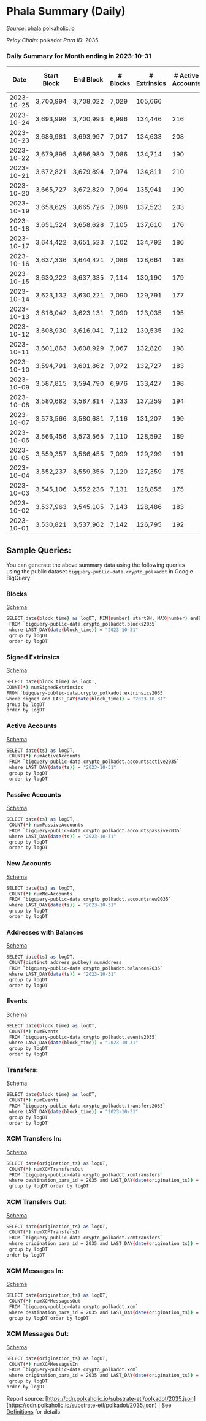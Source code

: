 # Phala Summary (Daily)

_Source_: [phala.polkaholic.io](https://phala.polkaholic.io)

*Relay Chain*: polkadot
*Para ID*: 2035



### Daily Summary for Month ending in 2023-10-31


| Date    | Start Block | End Block | # Blocks | # Extrinsics | # Active Accounts | # Passive Accounts | # New Accounts | # Addresses | # Events  | # Transfers ($USD) | # XCM Transfers In ($USD) | # XCM Transfers Out ($USD) | # XCM In | # XCM Out | Issues |
|---------|-------------|-----------|----------|--------------|-------------------|--------------------|----------------|-------------|-----------|--------------------|---------------------------|----------------------------|----------|-----------|--------|
| 2023-10-25 | 3,700,994 | 3,708,022 | 7,029 | 105,666 |  |  |  |  | 1,747,673 | 107,725 ($270,144.45) | 1 ($96.39) | 3 ($108.88) | 3 | 2 |  |
| 2023-10-24 | 3,693,998 | 3,700,993 | 6,996 | 134,446 | 216 | 110 | 5 | 4,450 | 2,212,345 | 135,734 ($129,248.09) | 4 ($421.52) | 6 ($2,211.49) | 5 | 6 |  |
| 2023-10-23 | 3,686,981 | 3,693,997 | 7,017 | 134,633 | 208 | 119 | 3 | 4,445 | 2,219,251 | 136,923 ($31,374.22) | 2 ($121.21) | 10 ($2,508.96) | 7 | 11 |  |
| 2023-10-22 | 3,679,895 | 3,686,980 | 7,086 | 134,714 | 190 | 102 | 3 | 4,443 | 2,226,845 | 137,240 ($546,470.83) |   | 1 ($103.16) | 1 | 1 |  |
| 2023-10-21 | 3,672,821 | 3,679,894 | 7,074 | 134,811 | 210 | 116 | 12 | 4,443 | 2,217,160 | 135,207 ($482,864.54) | 2 ($391.70) | 4 ($524.77) | 6 | 6 |  |
| 2023-10-20 | 3,665,727 | 3,672,820 | 7,094 | 135,941 | 190 | 92 | 4 | 4,442 | 2,235,907 | 137,509 ($15,930.56) | 3 ($169.98) |   | 4 | 1 |  |
| 2023-10-19 | 3,658,629 | 3,665,726 | 7,098 | 137,523 | 203 | 137 | 14 | 4,438 | 2,279,495 | 136,683 ($1,569,962.09) | 2 ($49.26) | 8 ($154.61) | 6 | 9 |  |
| 2023-10-18 | 3,651,524 | 3,658,628 | 7,105 | 137,610 | 176 | 110 | 8 | 4,428 | 2,295,811 | 136,916 ($25,902.02) | 1 ($17.84) |   | 2 |  |  |
| 2023-10-17 | 3,644,422 | 3,651,523 | 7,102 | 134,792 | 186 | 112 | 11 | 4,421 | 2,249,226 | 138,632 ($139,899.01) | 3 ($178.05) | 3 ($18.81) | 4 | 3 |  |
| 2023-10-16 | 3,637,336 | 3,644,421 | 7,086 | 128,664 | 193 | 133 | 13 | 4,410 | 2,143,990 | 129,707 ($17,808.41) | 2 ($247.48) |   | 3 |  |  |
| 2023-10-15 | 3,630,222 | 3,637,335 | 7,114 | 130,190 | 179 | 86 | 3 | 4,400 | 2,215,471 | 132,997 ($27,456.72) | 1 ($48.86) | 3 ($2.90) | 1 | 3 |  |
| 2023-10-14 | 3,623,132 | 3,630,221 | 7,090 | 129,791 | 177 | 82 | 9 | 4,397 | 2,197,134 | 130,884 ($384,691.10) | 1 ($300.92) | 2 ($300.94) | 1 | 1 |  |
| 2023-10-13 | 3,616,042 | 3,623,131 | 7,090 | 123,035 | 195 | 102 | 7 | 4,388 | 2,118,564 | 125,134 ($44,926.15) | 7 ($2,085.08) | 8 ($2,111.77) | 9 | 8 |  |
| 2023-10-12 | 3,608,930 | 3,616,041 | 7,112 | 130,535 | 192 | 117 | 6 | 4,382 | 2,232,754 | 134,396 ($16,053.95) | 1 ($0.09) | 1  | 2 | 1 |  |
| 2023-10-11 | 3,601,863 | 3,608,929 | 7,067 | 132,820 | 198 | 114 | 17 | 4,378 | 2,281,944 | 135,329 ($775,979.04) | 1 ($210.28) | 2 ($533.84) | 3 | 1 |  |
| 2023-10-10 | 3,594,791 | 3,601,862 | 7,072 | 132,727 | 183 | 93 | 7 | 4,362 | 2,311,329 | 134,883 ($44,204.84) | 2 ($131.06) | 1  | 3 | 2 |  |
| 2023-10-09 | 3,587,815 | 3,594,790 | 6,976 | 133,427 | 198 | 129 | 3 | 4,358 | 2,270,992 | 135,634 ($779,631.18) |   | 1 ($1.20) |  | 1 |  |
| 2023-10-08 | 3,580,682 | 3,587,814 | 7,133 | 137,259 | 194 | 87 | 5 | 4,358 | 2,359,051 | 138,001 ($116,215.80) |   | 1 ($53.78) | 1 | 1 |  |
| 2023-10-07 | 3,573,566 | 3,580,681 | 7,116 | 131,207 | 199 | 102 | 12 | 4,353 | 2,249,437 | 134,530 ($195,875.99) |   | 1  |  | 1 |  |
| 2023-10-06 | 3,566,456 | 3,573,565 | 7,110 | 128,592 | 189 | 109 | 5 | 4,342 | 2,169,651 | 132,021 ($105,666.32) | 2 ($930.44) | 3 ($966.36) | 4 | 5 |  |
| 2023-10-05 | 3,559,357 | 3,566,455 | 7,099 | 129,299 | 191 | 97 | 8 | 4,337 | 2,179,377 | 131,303 ($19,867.16) | 2 ($373.11) | 5 ($1,890.15) | 6 | 7 |  |
| 2023-10-04 | 3,552,237 | 3,559,356 | 7,120 | 127,359 | 175 | 104 |  | 4,329 | 2,155,154 | 129,973 ($9,166.15) |   | 1 ($0.02) | 2 | 1 |  |
| 2023-10-03 | 3,545,106 | 3,552,236 | 7,131 | 128,855 | 175 | 105 | 3 | 4,329 | 2,177,170 | 131,816 ($9,507.61) | 2 ($186.88) | 1 ($315.21) | 3 | 1 |  |
| 2023-10-02 | 3,537,963 | 3,545,105 | 7,143 | 128,486 | 183 | 99 | 5 | 4,327 | 2,175,636 | 132,447 ($264,980.72) | 2 ($349.06) | 2 ($266.72) | 10 | 8 |  |
| 2023-10-01 | 3,530,821 | 3,537,962 | 7,142 | 126,795 | 192 | 115 | 8 | 4,322 | 2,153,135 | 131,171 ($90,070.47) | 1 ($207.63) | 2 ($1,159.13) | 1 | 3 |  |

## Sample Queries:
You can generate the above summary data using the following queries using the public dataset `bigquery-public-data.crypto_polkadot` in Google BigQuery:


### Blocks 

[Schema](https://github.com/colorfulnotion/substrate-etl/blob/main/schema/blocks.json)

```bash
SELECT date(block_time) as logDT, MIN(number) startBN, MAX(number) endBN, COUNT(*) numBlocks 
 FROM `bigquery-public-data.crypto_polkadot.blocks2035`  
 where LAST_DAY(date(block_time)) = "2023-10-31" 
 group by logDT 
 order by logDT
```

### Signed Extrinsics 

[Schema](https://github.com/colorfulnotion/substrate-etl/blob/main/schema/extrinsics.json)

```bash
SELECT date(block_time) as logDT, 
COUNT(*) numSignedExtrinsics 
FROM `bigquery-public-data.crypto_polkadot.extrinsics2035`  
where signed and LAST_DAY(date(block_time)) = "2023-10-31" 
group by logDT 
order by logDT
```

### Active Accounts 

[Schema](https://github.com/colorfulnotion/substrate-etl/blob/main/schema/accountsactive.json)

```bash
SELECT date(ts) as logDT, 
 COUNT(*) numActiveAccounts 
 FROM `bigquery-public-data.crypto_polkadot.accountsactive2035` 
 where LAST_DAY(date(ts)) = "2023-10-31" 
 group by logDT 
 order by logDT
```

### Passive Accounts 

[Schema](https://github.com/colorfulnotion/substrate-etl/blob/main/schema/accountspassive.json)

```bash
SELECT date(ts) as logDT, 
 COUNT(*) numPassiveAccounts 
 FROM `bigquery-public-data.crypto_polkadot.accountspassive2035` 
 where LAST_DAY(date(ts)) = "2023-10-31" 
 group by logDT 
 order by logDT
```

### New Accounts 

[Schema](https://github.com/colorfulnotion/substrate-etl/blob/main/schema/accountsnew.json)

```bash
SELECT date(ts) as logDT, 
 COUNT(*) numNewAccounts 
 FROM `bigquery-public-data.crypto_polkadot.accountsnew2035` 
 where LAST_DAY(date(ts)) = "2023-10-31" 
 group by logDT
 order by logDT
```

### Addresses with Balances 

[Schema](https://github.com/colorfulnotion/substrate-etl/blob/main/schema/balances.json)

```bash
SELECT date(ts) as logDT,
 COUNT(distinct address_pubkey) numAddress 
 FROM `bigquery-public-data.crypto_polkadot.balances2035` 
 where LAST_DAY(date(ts)) = "2023-10-31" 
 group by logDT 
 order by logDT
```

### Events 

[Schema](https://github.com/colorfulnotion/substrate-etl/blob/main/schema/events.json)

```bash
SELECT date(block_time) as logDT, 
 COUNT(*) numEvents 
 FROM `bigquery-public-data.crypto_polkadot.events2035` 
 where LAST_DAY(date(block_time)) = "2023-10-31" 
 group by logDT 
 order by logDT
```

### Transfers:

[Schema](https://github.com/colorfulnotion/substrate-etl/blob/main/schema/transfers.json)

```bash
SELECT date(block_time) as logDT, 
 COUNT(*) numEvents 
 FROM `bigquery-public-data.crypto_polkadot.transfers2035` 
 where LAST_DAY(date(block_time)) = "2023-10-31" 
 group by logDT 
 order by logDT
```

### XCM Transfers In: 

[Schema](https://github.com/colorfulnotion/substrate-etl/blob/main/schema/xcmtransfers.json)

```bash
SELECT date(origination_ts) as logDT, 
 COUNT(*) numXCMTransfersOut 
 FROM `bigquery-public-data.crypto_polkadot.xcmtransfers` 
 where destination_para_id = 2035 and LAST_DAY(date(origination_ts)) = "2023-10-31" 
 group by logDT order by logDT
```

### XCM Transfers Out: 

[Schema](https://github.com/colorfulnotion/substrate-etl/blob/main/schema/xcmtransfers.json)

```bash
SELECT date(origination_ts) as logDT, 
 COUNT(*) numXCMTransfersIn 
 FROM `bigquery-public-data.crypto_polkadot.xcmtransfers` 
 where origination_para_id = 2035 and LAST_DAY(date(origination_ts)) = "2023-10-31" 
 group by logDT 
order by logDT
```

### XCM Messages In: 

[Schema](https://github.com/colorfulnotion/substrate-etl/blob/main/schema/xcm.json)

```bash
SELECT date(origination_ts) as logDT, 
 COUNT(*) numXCMMessagesOut 
 FROM `bigquery-public-data.crypto_polkadot.xcm` 
 where destination_para_id = 2035 and LAST_DAY(date(origination_ts)) = "2023-10-31" 
 group by logDT order by logDT
```

### XCM Messages Out: 

[Schema](https://github.com/colorfulnotion/substrate-etl/blob/main/schema/xcm.json)

```bash
SELECT date(origination_ts) as logDT, 
 COUNT(*) numXCMMessagesIn 
 FROM `bigquery-public-data.crypto_polkadot.xcm` 
 where origination_para_id = 2035 and LAST_DAY(date(origination_ts)) = "2023-10-31" 
 group by logDT 
order by logDT
```


Report source: [https://cdn.polkaholic.io/substrate-etl/polkadot/2035.json](https://cdn.polkaholic.io/substrate-etl/polkadot/2035.json) | See [Definitions](/DEFINITIONS.md) for details
